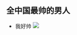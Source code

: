 ## 全中国最帅的男人
* 我好帅
![](https://qgt-style.oss-cn-hangzhou.aliyuncs.com/newcoursep4/g1/g1-2-2/tenor.gif)
